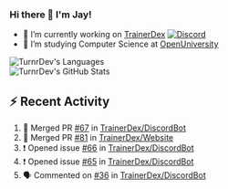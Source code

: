 ### Hi there 👋 I'm Jay!

- 🔭 I’m currently working on [TrainerDex](https://www.github.com/TrainerDex) [![Discord](https://discordapp.com/api/v6/guilds/364313717720219651/widget.png?style=shield)](http://discord.trainerdex.co.uk/)
- 🤔 I’m studying Computer Science at [OpenUniversity](http://www.open.ac.uk/courses/computing-it/degrees/bsc-computing-it-software-q62-soft)

![TurnrDev's Languages](https://github-readme-stats.vercel.app/api/top-langs/?username=TurnrDev&layout=compact&hide_border=true&title_color=1fa6aa&text_color=233247)
<br>
![TurnrDev's GitHub Stats](https://github-readme-stats.vercel.app/api?username=TurnrDev&show_icons=true&hide_border=true&count_private=true&include_all_commits=true&icon_color=1fa6aa&title_color=1fa6aa&text_color=233247)
<br>

## :zap: Recent Activity

<!--START_SECTION:activity-->
1. 🎉 Merged PR [#67](https://github.com/TrainerDex/DiscordBot/pull/67) in [TrainerDex/DiscordBot](https://github.com/TrainerDex/DiscordBot)
2. 🎉 Merged PR [#81](https://github.com/TrainerDex/Website/pull/81) in [TrainerDex/Website](https://github.com/TrainerDex/Website)
3. ❗️ Opened issue [#66](https://github.com/TrainerDex/DiscordBot/issues/66) in [TrainerDex/DiscordBot](https://github.com/TrainerDex/DiscordBot)
4. ❗️ Opened issue [#65](https://github.com/TrainerDex/DiscordBot/issues/65) in [TrainerDex/DiscordBot](https://github.com/TrainerDex/DiscordBot)
5. 🗣 Commented on [#36](https://github.com/TrainerDex/DiscordBot/issues/36) in [TrainerDex/DiscordBot](https://github.com/TrainerDex/DiscordBot)
<!--END_SECTION:activity-->
